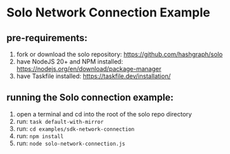 # Solo Network Connection Example

## pre-requirements:

1. fork or download the solo repository: <https://github.com/hashgraph/solo>
2. have NodeJS 20+ and NPM installed: <https://nodejs.org/en/download/package-manager>
3. have Taskfile installed: <https://taskfile.dev/installation/>

## running the Solo connection example:

1. open a terminal and cd into the root of the solo repo directory
2. run: `task default-with-mirror`
3. run: `cd examples/sdk-network-connection`
4. run: `npm install`
5. run: `node solo-network-connection.js`
